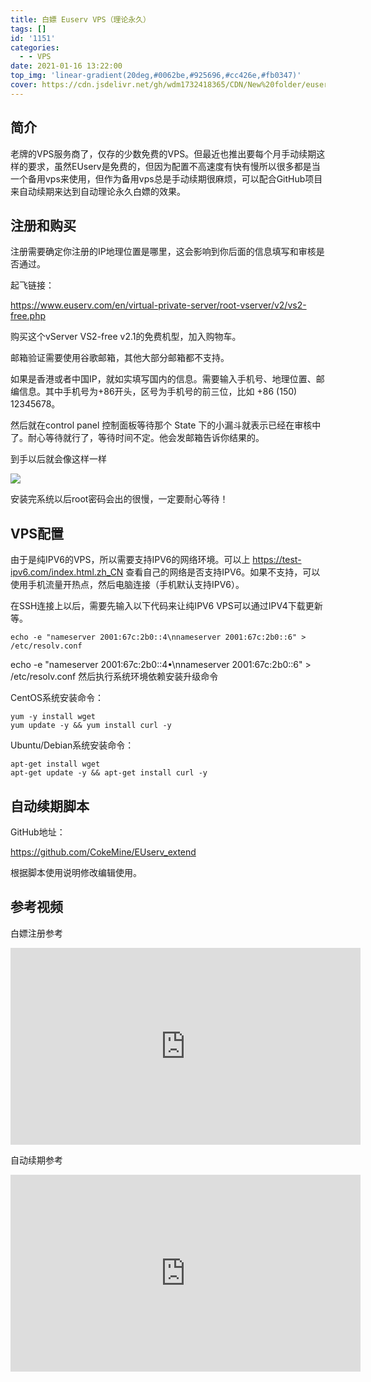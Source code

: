 ```yaml
---
title: 白嫖 Euserv VPS（理论永久）
tags: []
id: '1151'
categories:
  - - VPS
date: 2021-01-16 13:22:00
top_img: 'linear-gradient(20deg,#0062be,#925696,#cc426e,#fb0347)'
cover: https://cdn.jsdelivr.net/gh/wdm1732418365/CDN/New%20folder/euserv.webp
---
```


## 简介

老牌的VPS服务商了，仅存的少数免费的VPS。但最近也推出要每个月手动续期这样的要求，虽然EUserv是免费的，但因为配置不高速度有快有慢所以很多都是当一个备用vps来使用，但作为备用vps总是手动续期很麻烦，可以配合GitHub项目来自动续期来达到自动理论永久白嫖的效果。

## 注册和购买

注册需要确定你注册的IP地理位置是哪里，这会影响到你后面的信息填写和审核是否通过。

起飞链接：

https://www.euserv.com/en/virtual-private-server/root-vserver/v2/vs2-free.php

购买这个vServer VS2-free v2.1的免费机型，加入购物车。

邮箱验证需要使用谷歌邮箱，其他大部分邮箱都不支持。

如果是香港或者中国IP，就如实填写国内的信息。需要输入手机号、地理位置、邮编信息。其中手机号为+86开头，区号为手机号的前三位，比如 +86 (150) 12345678。

然后就在control panel 控制面板等待那个 State 下的小漏斗就表示已经在审核中了。耐心等待就行了，等待时间不定。他会发邮箱告诉你结果的。

到手以后就会像这样一样

![](https://cdn.jsdelivr.net/gh/wdm1732418365/CDN/New%20folder/Snipaste_2021-01-16_16-50-05.webp)

安装完系统以后root密码会出的很慢，一定要耐心等待！

## VPS配置

由于是纯IPV6的VPS，所以需要支持IPV6的网络环境。可以上 https://test-ipv6.com/index.html.zh_CN 查看自己的网络是否支持IPV6。如果不支持，可以使用手机流量开热点，然后电脑连接（手机默认支持IPV6）。

在SSH连接上以后，需要先输入以下代码来让纯IPV6 VPS可以通过IPV4下载更新等。

```
echo -e "nameserver 2001:67c:2b0::4\nnameserver 2001:67c:2b0::6" > /etc/resolv.conf
```
echo -e "nameserver 2001:67c:2b0::4•\nnameserver 2001:67c:2b0::6" > /etc/resolv.conf
然后执行系统环境依赖安装升级命令

CentOS系统安装命令：
```
yum -y install wget
yum update -y && yum install curl -y
```

Ubuntu/Debian系统安装命令：
```
apt-get install wget
apt-get update -y && apt-get install curl -y
```

## 自动续期脚本

GitHub地址：

https://github.com/CokeMine/EUserv_extend

根据脚本使用说明修改编辑使用。

## 参考视频

白嫖注册参考

<iframe width="560" height="315" src="https://www.youtube.com/embed/MPAP1jabQgE" frameborder="0" allow="accelerometer; autoplay; clipboard-write; encrypted-media; gyroscope; picture-in-picture" allowfullscreen></iframe>

自动续期参考

<iframe width="560" height="315" src="https://www.youtube.com/embed/YvY4ldjFVO4" frameborder="0" allow="accelerometer; autoplay; clipboard-write; encrypted-media; gyroscope; picture-in-picture" allowfullscreen></iframe>